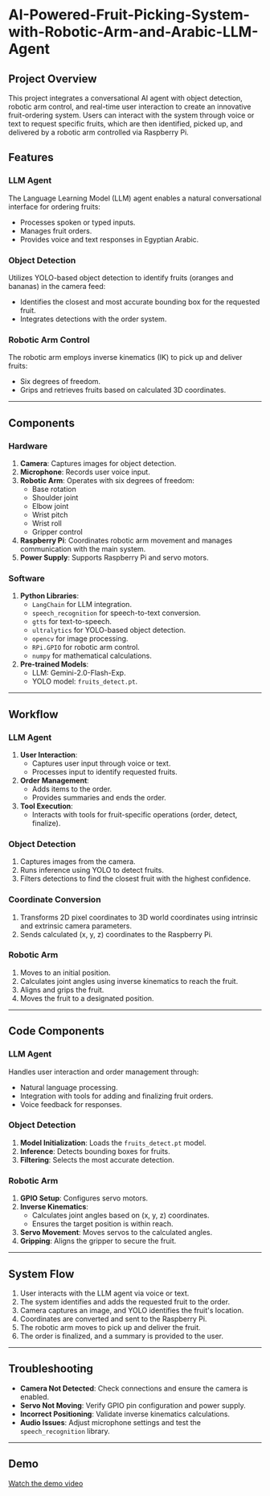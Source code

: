 # AI-Powered-Fruit-Picking-System-with-Robotic-Arm-and-Arabic-LLM-Agent

## Project Overview
This project integrates a conversational AI agent with object detection, robotic arm control, and real-time user interaction to create an innovative fruit-ordering system. Users can interact with the system through voice or text to request specific fruits, which are then identified, picked up, and delivered by a robotic arm controlled via Raspberry Pi.

## Features
### LLM Agent
The Language Learning Model (LLM) agent enables a natural conversational interface for ordering fruits:
- Processes spoken or typed inputs.
- Manages fruit orders.
- Provides voice and text responses in Egyptian Arabic.

### Object Detection
Utilizes YOLO-based object detection to identify fruits (oranges and bananas) in the camera feed:
- Identifies the closest and most accurate bounding box for the requested fruit.
- Integrates detections with the order system.

### Robotic Arm Control
The robotic arm employs inverse kinematics (IK) to pick up and deliver fruits:
- Six degrees of freedom.
- Grips and retrieves fruits based on calculated 3D coordinates.

---

## Components

### Hardware
1. **Camera**: Captures images for object detection.
2. **Microphone**: Records user voice input.
3. **Robotic Arm**: Operates with six degrees of freedom:
   - Base rotation
   - Shoulder joint
   - Elbow joint
   - Wrist pitch
   - Wrist roll
   - Gripper control
4. **Raspberry Pi**: Coordinates robotic arm movement and manages communication with the main system.
5. **Power Supply**: Supports Raspberry Pi and servo motors.

### Software
1. **Python Libraries**:
   - `LangChain` for LLM integration.
   - `speech_recognition` for speech-to-text conversion.
   - `gtts` for text-to-speech.
   - `ultralytics` for YOLO-based object detection.
   - `opencv` for image processing.
   - `RPi.GPIO` for robotic arm control.
   - `numpy` for mathematical calculations.
2. **Pre-trained Models**:
   - LLM: Gemini-2.0-Flash-Exp.
   - YOLO model: `fruits_detect.pt`.

---

## Workflow

### LLM Agent
1. **User Interaction**:
   - Captures user input through voice or text.
   - Processes input to identify requested fruits.
2. **Order Management**:
   - Adds items to the order.
   - Provides summaries and ends the order.
3. **Tool Execution**:
   - Interacts with tools for fruit-specific operations (order, detect, finalize).

### Object Detection
1. Captures images from the camera.
2. Runs inference using YOLO to detect fruits.
3. Filters detections to find the closest fruit with the highest confidence.

### Coordinate Conversion
1. Transforms 2D pixel coordinates to 3D world coordinates using intrinsic and extrinsic camera parameters.
2. Sends calculated (x, y, z) coordinates to the Raspberry Pi.

### Robotic Arm
1. Moves to an initial position.
2. Calculates joint angles using inverse kinematics to reach the fruit.
3. Aligns and grips the fruit.
4. Moves the fruit to a designated position.

---

## Code Components

### LLM Agent
Handles user interaction and order management through:
- Natural language processing.
- Integration with tools for adding and finalizing fruit orders.
- Voice feedback for responses.

### Object Detection
1. **Model Initialization**: Loads the `fruits_detect.pt` model.
2. **Inference**: Detects bounding boxes for fruits.
3. **Filtering**: Selects the most accurate detection.

### Robotic Arm
1. **GPIO Setup**: Configures servo motors.
2. **Inverse Kinematics**:
   - Calculates joint angles based on (x, y, z) coordinates.
   - Ensures the target position is within reach.
3. **Servo Movement**: Moves servos to the calculated angles.
4. **Gripping**: Aligns the gripper to secure the fruit.

---

## System Flow
1. User interacts with the LLM agent via voice or text.
2. The system identifies and adds the requested fruit to the order.
3. Camera captures an image, and YOLO identifies the fruit's location.
4. Coordinates are converted and sent to the Raspberry Pi.
5. The robotic arm moves to pick up and deliver the fruit.
6. The order is finalized, and a summary is provided to the user.

---

## Troubleshooting
- **Camera Not Detected**: Check connections and ensure the camera is enabled.
- **Servo Not Moving**: Verify GPIO pin configuration and power supply.
- **Incorrect Positioning**: Validate inverse kinematics calculations.
- **Audio Issues**: Adjust microphone settings and test the `speech_recognition` library.

---

## Demo
[Watch the demo video](https://youtu.be/73HRjttQJC4)


